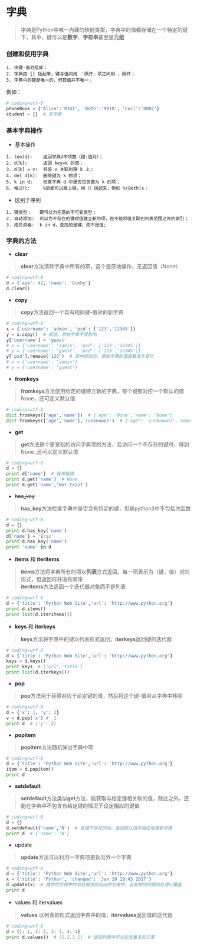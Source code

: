 # 字典  
> 字典是Python中唯一內建的映射类型，字典中的值都存储在一个特定的键下，其中，键可以是**数字**、**字符串**甚至是**元组**  

### 创建和使用字典  
```text
1. 由键-值对组成；
2. 字典由 {} 括起来，键与值间用 ：隔开，项之间用 ，隔开；
3. 字典中的键是唯一的，但其值并不唯一；
```  
例如：  
```python
# coding=utf-8
phoneBook = {'Alice':'0341', 'Beth':'9010', 'Ceil':'0087'}
student = {}  # 空字典 
```  
### 基本字典操作  
* 基本操作  
```text
1. len(d):    返回字典d中项数（键-值对）；
2. d[k]:      返回 key=k 的值；
3. d[k] = v:  将值 v 关联到键 k 上；
4. del d[k]:  删除键为 k 的项；
5. k in d:    检查字典 d 中是否包含键为 k 的项；
6. 格式化:     %后面可以跟上键，用（）括起来，例如 %(Beth)s；
```  
* 区别于序列  
```text
1. 键类型：   键可以为任意的不可变类型；
2. 自动添加:  可以为不存在的键赋值建立新的项，但不能将值关联到列表范围之外的索引；
3. 成员资格:  k in d，查找的是键，而不是值;
```  
### 字典的方法  
* **clear**  
> **clear**方法清除字典中所有的项，这个是原地操作，无返回值（None）  
```python
# coding=utf-8
d = {'age': 42, 'name': 'Gumby'}
d.clear()
```
* **copy**  
> **copy**方法返回一个具有相同键-值对的新字典  
```python
# coding=utf-8
x = {'username': 'admin', 'psd': ['123','12345']}
y = x.copy()  # 赋值，原始字典不受影响
y['username'] = 'guest'
# x = {'username': 'admin', 'psd': ['123','12345']}
# y = {'username': 'guest', 'psd': ['123','12345']}
y['psd'].remove('123')  # 原地修改后，原始字典的值跟着发生变化
# x = {'username': 'admin'}
# y = {'username': 'guest'}
```
* **fromkeys**  
> **fromkeys**方法使用给定的键建立新的字典，每个键都对应一个默认的值None，还可定义默认值
```python
# coding=utf-8
dict.fromkeys(['age','name'])  # {'age': 'None','name': 'None'}
dict.fromkeys(['age','name'],'(unknown)')  # {'age': '(unknown)','name': '(unknown)'}
```  
* **get**  
> **get**方法是个更宽松的访问字典项的方法，若访问一个不存在的键时，得到None ,还可以定义默认值 
```python
# coding=utf-8
d = {}
print d['name']  # 程序报错
print d.get('name')  # None
print d.get('name','Not Exist')
```
* ~~has_key~~  
> **has_key**方法检查字典中是否含有特定的键，但是python3中不包括次函数  
```python
# coding-utf-8
d = {}
print d.has_key('name')
d['name'] = 'Eric'
print d.has_key('name')
print 'name' in d
```
* **items** 和 **iteritems**  
> **items**方法将字典所有的项以**列表**方式返回，每一项表示为（键，值）对的形式，但返回时并没有顺序  
> **iteritems**方法返回一个迭代器对象而不是列表
```python
# coding=utf-8
d = {'title': 'Python Web Site','url': 'http://www.python.org'}
print d.items()
print list(d.iteritems())
```
* **keys** 和 **iterkeys**  
> **keys**方法将字典中的键以列表形式返回，**iterkeys**返回键的迭代器  
```python
# coding=utf-8
d = {'title': 'Python Web Site','url': 'http://www.python.org'}
keys = d.keys()
print keys  # ['url','title']
print list(d.iterkeys())
```
* **pop**  
> **pop**方法用于获得对应于给定键的值，然后将这个键-值对从字典中移除  
```python
# coding=utf-8
d = {'x': 1, 'y': 2}
v = d.pop('x') #  1
print d  # {'y': 2}
```
* **popitem**  
> **popitem**方法随机弹出字典中项  
```python
# coding=utf-8
d = {'title': 'Python Web Site','url': 'http://www.python.org'}
item = d.popitem()
print d
```
* **setdefault**  
> **setdefault**方法类似**get**方法，能获取与给定键相关联的值，除此之外，还能在字典中不包含有给定键的情况下设定相应的键值  
```python
# coding=utf-8
d = {}
d.setdefault('name','N')  # 若键不存在的话，返回默认值并相应地更新字典
print d  # {'name': 'N'}
```
* update  
> **update**方法可以利用一字典项更新另外一个字典  
```python
# coding=utf-8
d = {'title': 'Python Web Site','url': 'http://www.python.org'}
x = {'title': 'Python', 'changed': 'Jan 19 19:43 2017'}
d.update(x)  # 提供的字典中的项会被添加到旧的字典中，若有相同的键则会进行覆盖
print d 
```  
* values 和 itervalues  
> **values** 以列表的形式返回字典中的值，**itervalues**返回值的迭代器  
```python
# coding=utf-8
d = {1: 1, 2: 2, 3: 3, 4: 1}
print d.values()  # [1,2,3,1]  # 返回列表中可以包含重复的元素
```

